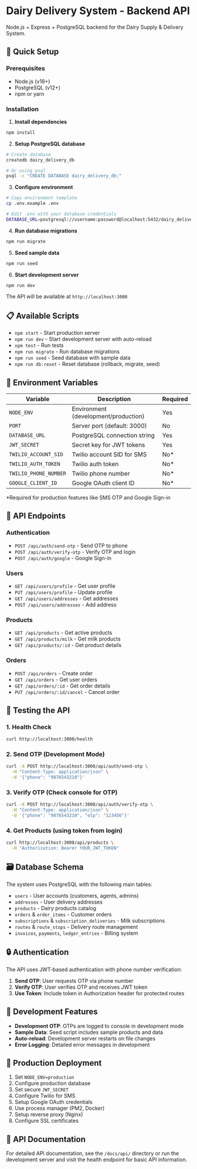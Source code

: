 # Dairy Delivery System - Backend API

Node.js + Express + PostgreSQL backend for the Dairy Supply & Delivery System.

## 🚀 Quick Setup

### Prerequisites
- Node.js (v18+)
- PostgreSQL (v12+)
- npm or yarn

### Installation

1. **Install dependencies**
```bash
npm install
```

2. **Setup PostgreSQL database**
```bash
# Create database
createdb dairy_delivery_db

# Or using psql
psql -c "CREATE DATABASE dairy_delivery_db;"
```

3. **Configure environment**
```bash
# Copy environment template
cp .env.example .env

# Edit .env with your database credentials
DATABASE_URL=postgresql://username:password@localhost:5432/dairy_delivery_db
```

4. **Run database migrations**
```bash
npm run migrate
```

5. **Seed sample data**
```bash
npm run seed
```

6. **Start development server**
```bash
npm run dev
```

The API will be available at `http://localhost:3000`

## 📋 Available Scripts

- `npm start` - Start production server
- `npm run dev` - Start development server with auto-reload
- `npm test` - Run tests
- `npm run migrate` - Run database migrations
- `npm run seed` - Seed database with sample data
- `npm run db:reset` - Reset database (rollback, migrate, seed)

## 🔧 Environment Variables

| Variable | Description | Required |
|----------|-------------|----------|
| `NODE_ENV` | Environment (development/production) | Yes |
| `PORT` | Server port (default: 3000) | No |
| `DATABASE_URL` | PostgreSQL connection string | Yes |
| `JWT_SECRET` | Secret key for JWT tokens | Yes |
| `TWILIO_ACCOUNT_SID` | Twilio account SID for SMS | No* |
| `TWILIO_AUTH_TOKEN` | Twilio auth token | No* |
| `TWILIO_PHONE_NUMBER` | Twilio phone number | No* |
| `GOOGLE_CLIENT_ID` | Google OAuth client ID | No* |

*Required for production features like SMS OTP and Google Sign-in

## 🔗 API Endpoints

### Authentication
- `POST /api/auth/send-otp` - Send OTP to phone
- `POST /api/auth/verify-otp` - Verify OTP and login
- `POST /api/auth/google` - Google Sign-in

### Users
- `GET /api/users/profile` - Get user profile
- `PUT /api/users/profile` - Update profile
- `GET /api/users/addresses` - Get addresses
- `POST /api/users/addresses` - Add address

### Products
- `GET /api/products` - Get active products
- `GET /api/products/milk` - Get milk products
- `GET /api/products/:id` - Get product details

### Orders
- `POST /api/orders` - Create order
- `GET /api/orders` - Get user orders
- `GET /api/orders/:id` - Get order details
- `PUT /api/orders/:id/cancel` - Cancel order

## 🧪 Testing the API

### 1. Health Check
```bash
curl http://localhost:3000/health
```

### 2. Send OTP (Development Mode)
```bash
curl -X POST http://localhost:3000/api/auth/send-otp \
  -H "Content-Type: application/json" \
  -d '{"phone": "9876543210"}'
```

### 3. Verify OTP (Check console for OTP)
```bash
curl -X POST http://localhost:3000/api/auth/verify-otp \
  -H "Content-Type: application/json" \
  -d '{"phone": "9876543210", "otp": "123456"}'
```

### 4. Get Products (using token from login)
```bash
curl http://localhost:3000/api/products \
  -H "Authorization: Bearer YOUR_JWT_TOKEN"
```

## 🗃️ Database Schema

The system uses PostgreSQL with the following main tables:
- `users` - User accounts (customers, agents, admins)
- `addresses` - User delivery addresses
- `products` - Dairy products catalog
- `orders` & `order_items` - Customer orders
- `subscriptions` & `subscription_deliveries` - Milk subscriptions
- `routes` & `route_stops` - Delivery route management
- `invoices`, `payments`, `ledger_entries` - Billing system

## 🔒 Authentication

The API uses JWT-based authentication with phone number verification:

1. **Send OTP**: User requests OTP via phone number
2. **Verify OTP**: User verifies OTP and receives JWT token
3. **Use Token**: Include token in Authorization header for protected routes

## 🎯 Development Features

- **Development OTP**: OTPs are logged to console in development mode
- **Sample Data**: Seed script includes sample products and data
- **Auto-reload**: Development server restarts on file changes
- **Error Logging**: Detailed error messages in development

## 🚢 Production Deployment

1. Set `NODE_ENV=production`
2. Configure production database
3. Set secure `JWT_SECRET`
4. Configure Twilio for SMS
5. Setup Google OAuth credentials
6. Use process manager (PM2, Docker)
7. Setup reverse proxy (Nginx)
8. Configure SSL certificates

## 📝 API Documentation

For detailed API documentation, see the `/docs/api/` directory or run the development server and visit the health endpoint for basic API information.
